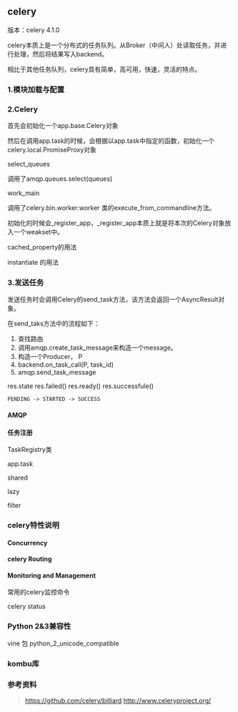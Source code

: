 ## celery

版本：celery 4.1.0

celery本质上是一个分布式的任务队列。从Broker（中间人）处读取任务，并进行处理，然后将结果写入backend。

相比于其他任务队列，celery具有简单，高可用，快速，灵活的特点。

### 1.模块加载与配置


### 2.Celery

首先会初始化一个app.base.Celery对象

然后在调用app.task的时候，会根据以app.task中指定的函数，初始化一个celery.local.PromiseProxy对象

select_queues

调用了amqp.queues.select(queues)

work_main

调用了celery.bin.worker:worker 类的execute_from_commandline方法。

初始化的时候会_register_app，_register_app本质上就是将本次的Celery对象放入一个weakset中。

cached_property的用法

instantiate 的用法

### 3.发送任务

发送任务时会调用Celery的send_task方法，该方法会返回一个AsyncResult对象。

在send_taks方法中的流程如下：
1. 查找路由
2. 调用amqp.create_task_message来构造一个message。
3. 构造一个Producer， P
4. backend.on_task_call(P, task_id)
5. amqp.send_task_message



res.state
res.failed()
res.ready()
res.successfule()
```
PENDING -> STARTED -> SUCCESS
```

#### AMQP

#### 任务注册

TaskRegistry类

app.task

shared

lazy

filter

### celery特性说明

#### Concurrency

#### celery Routing

#### Monitoring and Management

常用的celery监控命令

celery status

### Python 2&3兼容性

vine 包 python_2_unicode_compatible

### kombu库

### 参考资料

> https://github.com/celery/billiard
> http://www.celeryproject.org/